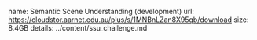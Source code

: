 name: Semantic Scene Understanding (development)
url: https://cloudstor.aarnet.edu.au/plus/s/1MNBnLZan8X95qb/download
size: 8.4GB
details: ../content/ssu_challenge.md
